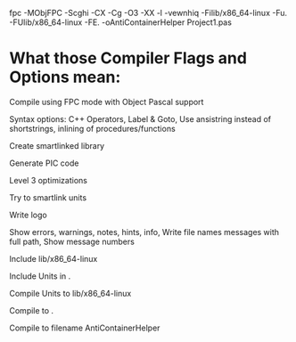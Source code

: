 fpc -MObjFPC -Scghi -CX -Cg -O3 -XX -l -vewnhiq -Filib/x86_64-linux -Fu. -FUlib/x86_64-linux -FE. -oAntiContainerHelper Project1.pas


What those Compiler Flags and Options mean:
===========================================

Compile using FPC mode with Object Pascal support

Syntax options:  C++ Operators, Label & Goto, Use ansistring instead of shortstrings, inlining of procedures/functions

Create smartlinked library

Generate PIC code

Level 3 optimizations

Try to smartlink units

Write logo

Show errors, warnings, notes, hints, info, Write file names messages with full path, Show message numbers

Include lib/x86_64-linux

Include Units in .

Compile Units to lib/x86_64-linux

Compile to .

Compile to filename AntiContainerHelper




